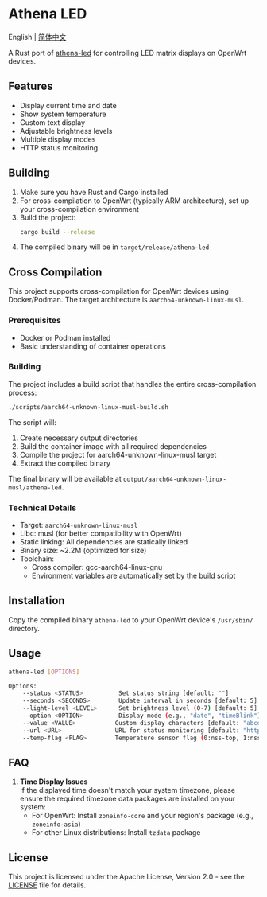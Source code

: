 # Athena LED

English | [简体中文](README_zh.md)

A Rust port of [athena-led](https://github.com/NONGFAH/athena-led) for controlling LED matrix displays on OpenWrt devices.

## Features

- Display current time and date
- Show system temperature
- Custom text display
- Adjustable brightness levels
- Multiple display modes
- HTTP status monitoring

## Building

1. Make sure you have Rust and Cargo installed
2. For cross-compilation to OpenWrt (typically ARM architecture), set up your cross-compilation environment
3. Build the project:
   ```bash
   cargo build --release
   ```
4. The compiled binary will be in `target/release/athena-led`

## Cross Compilation

This project supports cross-compilation for OpenWrt devices using Docker/Podman. The target architecture is `aarch64-unknown-linux-musl`.

### Prerequisites

- Docker or Podman installed
- Basic understanding of container operations

### Building

The project includes a build script that handles the entire cross-compilation process:

```bash
./scripts/aarch64-unknown-linux-musl-build.sh
```

The script will:
1. Create necessary output directories
2. Build the container image with all required dependencies
3. Compile the project for aarch64-unknown-linux-musl target
4. Extract the compiled binary

The final binary will be available at `output/aarch64-unknown-linux-musl/athena-led`.

### Technical Details

- Target: `aarch64-unknown-linux-musl`
- Libc: musl (for better compatibility with OpenWrt)
- Static linking: All dependencies are statically linked
- Binary size: ~2.2M (optimized for size)
- Toolchain:
  - Cross compiler: gcc-aarch64-linux-gnu
  - Environment variables are automatically set by the build script

## Installation

Copy the compiled binary `athena-led` to your OpenWrt device's `/usr/sbin/` directory.

## Usage

```bash
athena-led [OPTIONS]

Options:
    --status <STATUS>          Set status string [default: ""]
    --seconds <SECONDS>        Update interval in seconds [default: 5]
    --light-level <LEVEL>      Set brightness level (0-7) [default: 5]
    --option <OPTION>          Display mode (e.g., "date", "timeBlink") [default: "date timeBlink"]
    --value <VALUE>           Custom display characters [default: "abcdefghijklmnopqrstuvwxyz0123456789+-*/=.:：℃"]
    --url <URL>               URL for status monitoring [default: "https://www.baidu.com/"]
    --temp-flag <FLAG>        Temperature sensor flag (0:nss-top, 1:nss, 2:wcss-phya0, 3:wcss-phya1, 4:cpu, 5:lpass, 6:ddrss) [default: "4"]
```

## FAQ

1. **Time Display Issues**  
   If the displayed time doesn't match your system timezone, please ensure the required timezone data packages are installed on your system:
   - For OpenWrt: Install `zoneinfo-core` and your region's package (e.g., `zoneinfo-asia`)
   - For other Linux distributions: Install `tzdata` package

## License

This project is licensed under the Apache License, Version 2.0 - see the [LICENSE](LICENSE) file for details.
